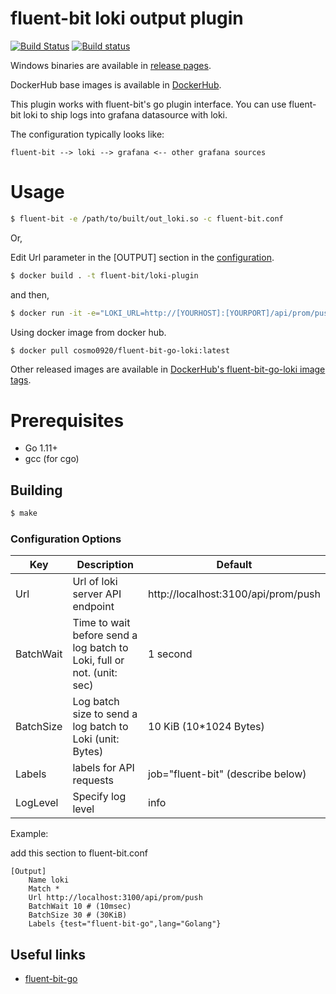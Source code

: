 # fluent-bit loki output plugin

[![Build Status](https://travis-ci.org/cosmo0920/fluent-bit-go-loki.svg?branch=master)](https://travis-ci.org/cosmo0920/fluent-bit-go-loki)
[![Build status](https://ci.appveyor.com/api/projects/status/6s9itaxvrkos11sx/branch/master?svg=true)](https://ci.appveyor.com/project/cosmo0920/fluent-bit-go-loki/branch/master)

Windows binaries are available in [release pages](https://github.com/cosmo0920/fluent-bit-go-loki/releases).

DockerHub base images is available in [DockerHub](https://cloud.docker.com/repository/docker/cosmo0920/fluent-bit-go-loki).

This plugin works with fluent-bit's go plugin interface. You can use fluent-bit loki to ship logs into grafana datasource with loki.

The configuration typically looks like:

```graphviz
fluent-bit --> loki --> grafana <-- other grafana sources
```

# Usage

```bash
$ fluent-bit -e /path/to/built/out_loki.so -c fluent-bit.conf
```

Or,

Edit Url parameter in the [OUTPUT] section in the [configuration](docker/fluent-bit-loki.conf).

```bash
$ docker build . -t fluent-bit/loki-plugin
```

and then,

```bash
$ docker run -it -e="LOKI_URL=http://[YOURHOST]:[YOURPORT]/api/prom/push" fluent-bit/loki-plugin
```

Using docker image from docker hub.

```bash
$ docker pull cosmo0920/fluent-bit-go-loki:latest
```

Other released images are available in [DockerHub's fluent-bit-go-loki image tags](https://cloud.docker.com/repository/docker/cosmo0920/fluent-bit-go-loki/tags).

# Prerequisites

* Go 1.11+
* gcc (for cgo)

## Building

```bash
$ make
```

### Configuration Options

| Key           | Description                                   | Default                             |
| --------------|-----------------------------------------------|-------------------------------------|
| Url           | Url of loki server API endpoint               | http://localhost:3100/api/prom/push |
| BatchWait     | Time to wait before send a log batch to Loki, full or not. (unit: sec) | 1 second                     |
| BatchSize     | Log batch size to send a log batch to Loki (unit: Bytes)    | 10 KiB (10*1024 Bytes)                            |
| Labels        | labels for API requests                       | job="fluent-bit" (describe below)   |
| LogLevel      | Specify log level                             | info                                |

Example:

add this section to fluent-bit.conf

```properties
[Output]
    Name loki
    Match *
    Url http://localhost:3100/api/prom/push
    BatchWait 10 # (10msec)
    BatchSize 30 # (30KiB)
    Labels {test="fluent-bit-go",lang="Golang"}
```

## Useful links

* [fluent-bit-go](https://github.com/fluent/fluent-bit-go)

